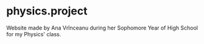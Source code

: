 # physics.project

Website made by Ana Vrînceanu during her Sophomore Year of High School for my Physics' class.
